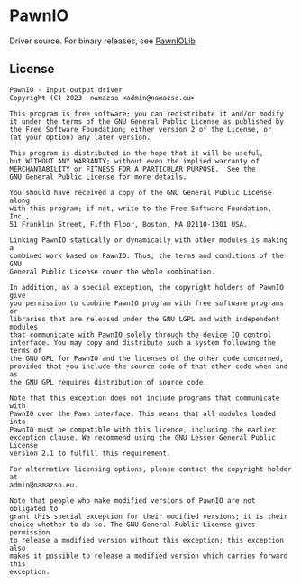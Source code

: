 # PawnIO

Driver source. For binary releases, see [PawnIOLib](https://github.com/namazso/PawnIOLib)

## License

    PawnIO - Input-output driver
    Copyright (C) 2023  namazso <admin@namazso.eu>

    This program is free software; you can redistribute it and/or modify
    it under the terms of the GNU General Public License as published by
    the Free Software Foundation; either version 2 of the License, or
    (at your option) any later version.

    This program is distributed in the hope that it will be useful,
    but WITHOUT ANY WARRANTY; without even the implied warranty of
    MERCHANTABILITY or FITNESS FOR A PARTICULAR PURPOSE.  See the
    GNU General Public License for more details.

    You should have received a copy of the GNU General Public License along
    with this program; if not, write to the Free Software Foundation, Inc.,
    51 Franklin Street, Fifth Floor, Boston, MA 02110-1301 USA.

    Linking PawnIO statically or dynamically with other modules is making a
    combined work based on PawnIO. Thus, the terms and conditions of the GNU
    General Public License cover the whole combination.

    In addition, as a special exception, the copyright holders of PawnIO give
    you permission to combine PawnIO program with free software programs or
    libraries that are released under the GNU LGPL and with independent modules
    that communicate with PawnIO solely through the device IO control
    interface. You may copy and distribute such a system following the terms of
    the GNU GPL for PawnIO and the licenses of the other code concerned,
    provided that you include the source code of that other code when and as
    the GNU GPL requires distribution of source code.

    Note that this exception does not include programs that communicate with
    PawnIO over the Pawn interface. This means that all modules loaded into
    PawnIO must be compatible with this licence, including the earlier
    exception clause. We recommend using the GNU Lesser General Public License
    version 2.1 to fulfill this requirement.

    For alternative licensing options, please contact the copyright holder at
    admin@namazso.eu.

    Note that people who make modified versions of PawnIO are not obligated to
    grant this special exception for their modified versions; it is their
    choice whether to do so. The GNU General Public License gives permission
    to release a modified version without this exception; this exception also
    makes it possible to release a modified version which carries forward this
    exception.
